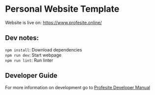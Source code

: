 # Personal Website Template

Website is live on:
https://www.profesite.online/

## Dev notes:
`npm install`: Download dependencies\
`npm run dev`: Start webpage\
`npm run lint`: Run linter

## Developer Guide
For more information on development go to
[Profesite Developer Manual](https://docs.google.com/document/d/e/2PACX-1vSXbv8RhSqenaoEVkk7OnE0GO8JKqSuQWFR8Ob52rTLY-ufCzdhbc-gD9-dii0fban-L7y_6WoXEVUW/pub?embedded=true)
